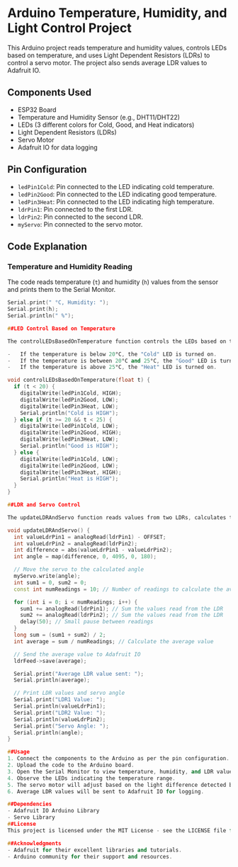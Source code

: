 # Arduino Temperature, Humidity, and Light Control Project

This Arduino project reads temperature and humidity values, controls LEDs based on temperature, and uses Light Dependent Resistors (LDRs) to control a servo motor. The project also sends average LDR values to Adafruit IO.

## Components Used

- ESP32 Board
- Temperature and Humidity Sensor (e.g., DHT11/DHT22)
- LEDs (3 different colors for Cold, Good, and Heat indicators)
- Light Dependent Resistors (LDRs)
- Servo Motor
- Adafruit IO for data logging

## Pin Configuration

- `ledPin1Cold`: Pin connected to the LED indicating cold temperature.
- `ledPin2Good`: Pin connected to the LED indicating good temperature.
- `ledPin3Heat`: Pin connected to the LED indicating high temperature.
- `ldrPin1`: Pin connected to the first LDR.
- `ldrPin2`: Pin connected to the second LDR.
- `myServo`: Pin connected to the servo motor.

## Code Explanation

### Temperature and Humidity Reading


The code reads temperature (`t`) and humidity (`h`) values from the sensor and prints them to the Serial Monitor.

```cpp
Serial.print(" °C, Humidity: ");
Serial.print(h);
Serial.println(" %");

##LED Control Based on Temperature

The controlLEDsBasedOnTemperature function controls the LEDs based on the temperature value:

-   If the temperature is below 20°C, the "Cold" LED is turned on.
-   If the temperature is between 20°C and 25°C, the "Good" LED is turned on.
-   If the temperature is above 25°C, the "Heat" LED is turned on.

void controlLEDsBasedOnTemperature(float t) {
  if (t < 20) {
    digitalWrite(ledPin1Cold, HIGH);
    digitalWrite(ledPin2Good, LOW);
    digitalWrite(ledPin3Heat, LOW);
    Serial.println("Cold is HIGH");
  } else if (t >= 20 && t < 25) {
    digitalWrite(ledPin1Cold, LOW);
    digitalWrite(ledPin2Good, HIGH);
    digitalWrite(ledPin3Heat, LOW);
    Serial.println("Good is HIGH");
  } else {
    digitalWrite(ledPin1Cold, LOW);
    digitalWrite(ledPin2Good, LOW);
    digitalWrite(ledPin3Heat, HIGH);
    Serial.println("Heat is HIGH");
  }
}

##LDR and Servo Control

The updateLDRAndServo function reads values from two LDRs, calculates the difference, and maps this difference to an angle for the servo motor. It also calculates the average LDR value over multiple readings and sends this value to Adafruit IO.

void updateLDRAndServo() {
  int valueLdrPin1 = analogRead(ldrPin1) - OFFSET;
  int valueLdrPin2 = analogRead(ldrPin2);
  int difference = abs(valueLdrPin1 - valueLdrPin2);
  int angle = map(difference, 0, 4095, 0, 180);

  // Move the servo to the calculated angle
  myServo.write(angle);
  int sum1 = 0, sum2 = 0; 
  const int numReadings = 10; // Number of readings to calculate the average

  for (int i = 0; i < numReadings; i++) {
    sum1 += analogRead(ldrPin1); // Sum the values read from the LDR
    sum2 += analogRead(ldrPin2); // Sum the values read from the LDR
    delay(50); // Small pause between readings
  }
  long sum = (sum1 + sum2) / 2;
  int average = sum / numReadings; // Calculate the average value

  // Send the average value to Adafruit IO
  ldrFeed->save(average);

  Serial.print("Average LDR value sent: ");
  Serial.println(average);

  // Print LDR values and servo angle
  Serial.print("LDR1 Value: ");
  Serial.println(valueLdrPin1);
  Serial.print("LDR2 Value: ");
  Serial.println(valueLdrPin2);
  Serial.print("Servo Angle: ");
  Serial.println(angle);
}

##Usage
1. Connect the components to the Arduino as per the pin configuration.
2. Upload the code to the Arduino board.
3. Open the Serial Monitor to view temperature, humidity, and LDR values.
4. Observe the LEDs indicating the temperature range.
5. The servo motor will adjust based on the light difference detected by the LDRs.
6. Average LDR values will be sent to Adafruit IO for logging.

##Dependencies
- Adafruit IO Arduino Library
- Servo Library
##License
This project is licensed under the MIT License - see the LICENSE file for details.

##Acknowledgments
- Adafruit for their excellent libraries and tutorials.
- Arduino community for their support and resources.